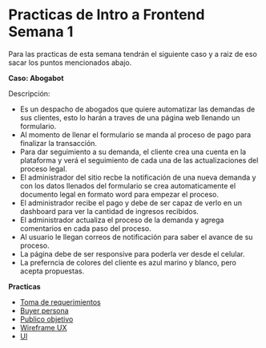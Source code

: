 # Practicas de Intro a Frontend Semana 1 

Para las practicas de esta semana tendrán el siguiente caso y a raiz de eso sacar los puntos mencionados abajo.

**Caso: Abogabot**

Descripción: 
  - Es un despacho de abogados que quiere automatizar las demandas de sus clientes, esto lo harán a traves de una página web llenando un formulario.
  - Al momento de llenar el formulario se manda al proceso de pago para finalizar la transacción.
  - Para dar seguimiento a su demanda, el cliente crea una cuenta en la plataforma y verá el seguimiento de cada una de las actualizaciones del proceso legal.
  - El administrador del sitio recbe la notificación de una nueva demanda y con los datos llenados del formulario se crea automaticamente el documento  legal en formato word para empezar el proceso.
  - El administrador recibe el pago y debe de ser capaz de verlo en un dashboard para ver la cantidad de ingresos recibidos.
  - El administrador actualiza el proceso de la demanda y agrega comentarios en cada paso del proceso.
  - Al usuario le llegan correos de notificación para saber el avance de su proceso.
  - La página debe de ser responsive para poderla ver desde el celular.
  - La preferncia de colores del cliente es azul marino y blanco, pero acepta propuestas.  
  
 **Practicas**
 
  - [Toma de requerimientos](./Requerimientos.pdf)
  - [Buyer persona](./Buyerpersona.pdf)
  - [Publico objetivo](./Audienciaobjetivo.pdf)
  - [Wireframe UX](./4.-wireframe.md)
  - [UI](./5.-ui.md)
